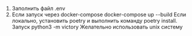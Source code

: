 1. Заполнить файл .env
2. Если запуск через docker-compose
docker-compose up --build
Если локально, установить poetry и 
выполнить команду poetry install.
Запуск python3 -m victory
Желательно использовать unix систему